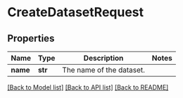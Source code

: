 # CreateDatasetRequest


## Properties

Name | Type | Description | Notes
------------ | ------------- | ------------- | -------------
**name** | **str** | The name of the dataset. | 

[[Back to Model list]](../README.md#documentation-for-models) [[Back to API list]](../README.md#documentation-for-api-endpoints) [[Back to README]](../README.md)


